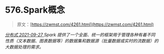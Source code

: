 <!--yml
category: 未分类
date: 0001-01-01 00:00:00
--->

# 576.Spark概念

> 原文：[https://zwmst.com/4261.html](https://zwmst.com/4261.html)

   [ *分布式* ](https://zwmst.com/%e5%88%86%e5%b8%83%e5%bc%8f)*[ <time datetime="2021-09-28T00:45:17+08:00"> 2021-09-27 </time> ](https://zwmst.com/4261.html)  Spark 提供了一个全面、统一的框架用于管理各种有着不同性质（文本数据、图表数据等）的数据集和数据源（批量数据或实时的流数据）的大数据处理的需求。*